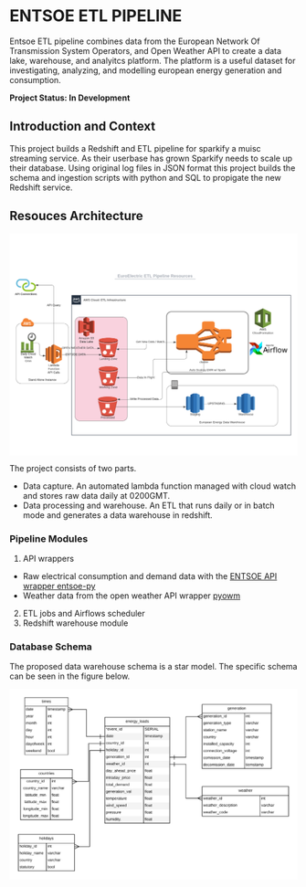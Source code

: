 # ENTSOE ETL PIPELINE

Entsoe ETL pipeline combines data from the European Network Of Transmission System Operators, and Open Weather API to create a data lake, warehouse, and analyitcs platform. The platform is a useful dataset for investigating, analyzing, and modelling european energy generation and consumption.

**Project Status: In Development**

## Introduction and Context

This project builds a Redshift and ETL pipeline for sparkify a muisc streaming service. As their userbase has grown Sparkify needs to scale up their database. Using original log files in JSON format this project builds the schema and ingestion scripts with python and SQL to propigate the new Redshift service.

## Resouces Architecture

<img src="img/euroelectric-etl-resources.png" align="middle">

The project consists of two parts.
- Data capture. An automated lambda function managed with cloud watch and stores raw data daily at 0200GMT.
- Data processing and warehouse. An ETL that runs daily or in batch mode and generates a data warehouse in redshift.

### Pipeline Modules
1. API wrappers
  - Raw electrical consumption and demand data with the [ENTSOE API wrapper entsoe-py](https://github.com/EnergieID/entsoe-py)
  - Weather data from the open weather API wrapper [pyowm](https://github.com/csparpa/pyowm)
2. ETL jobs and Airflows scheduler
3. Redshift warehouse module

### Database Schema
The proposed data warehouse schema is a star model. The specific schema can be seen in the figure below.

<img src="img/db-schema.png" align="middle">










